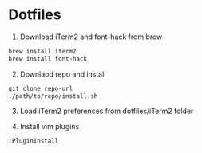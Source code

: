 # Dotfiles

1. Download iTerm2 and font-hack from brew
```bash
brew install iterm2
brew install font-hack
```

2. Downlaod repo and install
```bash
git clone repo-url
./path/to/repo/install.sh
```

3. Load iTerm2 preferences from dotfiles/iTerm2 folder

4. Install vim plugins
```vim
:PluginInstall
```
